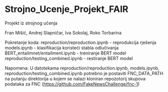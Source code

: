 # Strojno_Ucenje_Projekt_FAIR

Projekt iz strojnog učenja

Fran Mišić, Andrej Slapničar, Iva Sokolaj, Roko Torbarina

Pokretanje koda:
reproduction/reproduction.ipynb - reprodukcija rješenja
models.ipynb - klasifikacija koristeći stabla odlučivanja
BERT_entailmnet/entailment.ipynb - treniranje BERT model
reproduction/testing_combined.ipynb - restiranje BERT model

Napomena: U datotekama reproduction/reproduction.ipynb, models.ipynb, reproduction/testing_combined.ipynb potrebno je postaviti FNC_DATA_PATH na putanju direktorija u kojem se nalazi kloniran repozotorij skupova podataka za FNC (https://github.com/FakeNewsChallenge/fnc-1)
